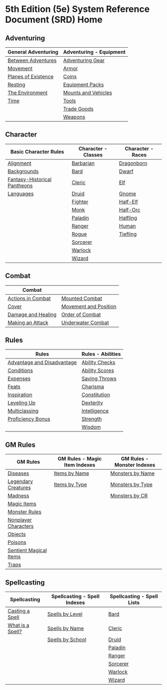 # 5th Edition (5e) System Reference Document (SRD) Home

## Adventuring

| General Adventuring                                        | Adventuring - Equipment                                              |
|------------------------------------------------------------|----------------------------------------------------------------------|
| [Between Adventures](./adventuring/between_adventures.md)   | [Adventuring Gear](./adventuring/equipment/adventuring_gear.md)       |
| [Movement](./adventuring/movement.md)                       | [Armor](./adventuring/equipment/armor.md)                             |
| [Planes of Existence](./adventuring/planes_of_existence.md) | [Coins](./adventuring/equipment/coins.md)                             |
| [Resting](./adventuring/resting.md)                         | [Equipment Packs](./adventuring/equipment/equipment_packs.md)         |
| [The Environment](./adventuring/the_environment.md)         | [Mounts and Vehicles](./adventuring/equipment/mounts_and_vehicles.md) |
| [Time](./adventuring/time.md)                               | [Tools](./adventuring/equipment/tools.md)                             |
|                                                            | [Trade Goods](./adventuring/equipment/trade_goods.md)                 |
|                                                            | [Weapons](./adventuring/equipment/weapons.md)                         |


## Character
| Basic Character Rules                                                      | Character - Classes                          | Character - Races                            |
|----------------------------------------------------------------------------|----------------------------------------------|----------------------------------------------|
| [Alignment](./character/alignment.md)                                       | [Barbarian](./character/classes/barbarian.md) | [Dragonborn](./character/races/dragonborn.md) |
| [Backgrounds](./character/backgrounds.md)                                   | [Bard](./character/classes/bard.md)           | [Dwarf](./character/races/dwarf.md)           |
| [Fantasy-Historical Pantheons](./character/fantasy-historical_pantheons.md) | [Cleric](./character/classes/cleric.md)       | [Elf](./character/races/elf.md)               |
| [Languages](./character/languages.md)                                       | [Druid](./character/classes/druid.md)         | [Gnome](./character/races/gnome.md)           |
|                                                                            | [Fighter](./character/classes/fighter.md)     | [Half-Elf](./character/races/half-elf.md)     |
|                                                                            | [Monk](./character/classes/monk.md)           | [Half-Orc](./character/races/half-orc.md)     |
|                                                                            | [Paladin](./character/classes/paladin.md)     | [Halfling](./character/races/halfling.md)     |
|                                                                            | [Ranger](./character/classes/ranger.md)       | [Human](./character/races/human.md)           |
|                                                                            | [Rogue](./character/classes/rogue.md)         | [Tiefling](./character/races/tiefling.md)     |
|                                                                            | [Sorcerer](./character/classes/sorcerer.md)   |                                              |
|                                                                            | [Warlock](./character/classes/warlock.md)     |                                              |
|                                                                            | [Wizard](./character/classes/wizard.md)       |                                              |

## Combat
| Combat                                              |                                                           |
|-----------------------------------------------------|-----------------------------------------------------------|
| [Actions in Combat](./combat/actions_in_combat.md)   | [Mounted Combat](./combat/mounted_combat.md)               |
| [Cover](./combat/cover.md)                           | [Movement and Position](./combat/movement_and_position.md) |
| [Damage and Healing](./combat/damage_and_healing.md) | [Order of Combat](./combat/order_of_combat.md)             |
| [Making an Attack](./combat/making_an_attack.md)     | [Underwater Combat](./combat/underwater_combat.md)         |

## Rules
| Rules                                                              | Rules - Abilities                                    |
|--------------------------------------------------------------------|------------------------------------------------------|
| [Advantage and Disadvantage](./rules/advantage_and_disadvantage.md) | [Ability Checks](./rules/abilities/ability_checks.md) |
| [Conditions](./rules/conditions.md)                                 | [Ability Scores](./rules/abilities/ability_scores.md) |
| [Expenses](./rules/expenses.md)                                     | [Saving Throws](./rules/abilities/saving_throws.md)   |
| [Feats](./rules/feats.md)                                           | [Charisma](./rules/abilities/charisma.md)             |
| [Inspiration](./rules/inspiration.md)                               | [Constitution](./rules/abilities/constitution.md)     |
| [Leveling Up](./rules/leveling_up.md)                               | [Dexterity](./rules/abilities/dexterity.md)           |
| [Multiclassing](./rules/multiclassing.md)                           | [Intelligence](./rules/abilities/intelligence.md)     |
| [Proficiency Bonus](./rules/proficiency_bonus.md)                   | [Strength](./rules/abilities/strength.md)             |
|                                                                    | [Wisdom](./rules/abilities/wisdom.md)                 |


## GM Rules
| GM Rules                                                             | GM Rules - Magic Item Indexes                                          | GM Rules - Monster Indexes                                                |
|----------------------------------------------------------------------|------------------------------------------------------------------------|---------------------------------------------------------------------------|
| [Diseases](./gamemaster_rules/diseases.md)                            | [Items by Name](./gamemaster_rules/magic_item_indexes/items_by_name.md) | [Monsters by Name](./gamemaster_rules/monster_indexes/monsters_by_name.md) |
| [Legendary Creatures](./gamemaster_rules/legendary_creatures.md)      | [Items by Type](./gamemaster_rules/magic_item_indexes/items_by_type.md) | [Monsters by Type](./gamemaster_rules/monster_indexes/monsters_by_type.md) |
| [Madness](./gamemaster_rules/madness.md)                              |                                                                        | [Monsters by CR](./gamemaster_rules/monster_indexes/monsters_by_cr.md)     |
| [Magic Items](./gamemaster_rules/magic_items.md)                      |                                                                        |                                                                           |
| [Monster Rules](./gamemaster_rules/monster_rules.md)                            |                                                                        |                                                                           |
| [Nonplayer Characters](./gamemaster_rules/nonplayer_characters.md)    |                                                                        |                                                                           |
| [Objects](./gamemaster_rules/objects.md)                              |                                                                        |                                                                           |
| [Poisons](./gamemaster_rules/poisons.md)                              |                                                                        |                                                                           |
| [Sentient Magical Items](./gamemaster_rules/sentient_magical_items.md)|                                                                        |                                                                           |
| [Traps](./gamemaster_rules/traps.md)                                  |                                                                        |                                                                           |

## Spellcasting
| Spellcasting                                         | Spellcasting - Spell Indexes                                        | Spellcasting - Spell Lists                               |
|------------------------------------------------------|---------------------------------------------------------------------|----------------------------------------------------------|
| [Casting a Spell](./spellcasting/casting_a_spell.md)  | [Spells by Level](./spellcasting/spell_indexes/spells_by_level.md)   | [Bard](./spellcasting/spell_lists/bard_spells.md)         |
| [What is a Spell?](./spellcasting/what_is_a_spell.md) | [Spells by Name](./spellcasting/spell_indexes/spells_by_name.md)     | [Cleric](./spellcasting/spell_lists/cleric_spells.md)     |
|                                                      | [Spells by School](./spellcasting/spell_indexes/spells_by_school.md) | [Druid](./spellcasting/spell_lists/druid_spells.md)       |
|                                                      |                                                                     | [Paladin](./spellcasting/spell_lists/paladin_spells.md)   |
|                                                      |                                                                     | [Ranger](./spellcasting/spell_lists/ranger_spells.md)     |
|                                                      |                                                                     | [Sorcerer](./spellcasting/spell_lists/sorcerer_spells.md) |
|                                                      |                                                                     | [Warlock](./spellcasting/spell_lists/warlock_spells.md)   |
|                                                      |                                                                     | [Wizard](./spellcasting/spell_lists/wizard_spells.md)     |

